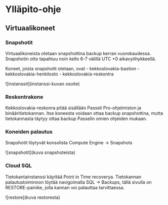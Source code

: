 # Ylläpito-ohje

## Virtuaalikoneet

### Snapshotit
Virtuaalikoneista otetaan snapshottina backup kerran vuorokaudessa. Snapshotin otto tapahtuu noin kello 6-7 välillä UTC +0 aikavyöhykkeellä.

Koneet, joista snapshotit otetaan, ovat
    - kekkoslovakia-bastion
    - kekkoslovakia-henkilosto
    - kekkoslovakia-reskontra

![instanssit](instanssi-kuvan osoite)

### Reskontrakone
Kekkoslovakia-reskonra pitää sisällään Passeli Pro-ohjelmiston ja binääritietokannan. Itse koneesta voidaan ottaa backup snapshottina, mutta tietokannasta täytyy ottaa backup Passelin omien ohjeiden mukaan.

### Koneiden palautus
Snapshotit löytyvät konsolista Compute Engine -> Snapshots

![snapshotit](kuva snapshoteista)

### Cloud SQL
Tietokantainstanssi käyttää Point in Time recoverya. Tietokannan palautustoiminnon löytää navigoimalla SQL -> Backups, tällä sivulla on RESTORE-painike, jolla kannan voi palauttaa tarvittaessa.

![restore](kuva restoresta)